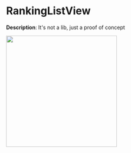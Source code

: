#  RankingListView
**Description**: It's not a lib, just a proof of concept


<img src="https://github.com/Nexen23/RankingListView/blob/master/app/demos/demo_ORIGIN.gif" width="300">

